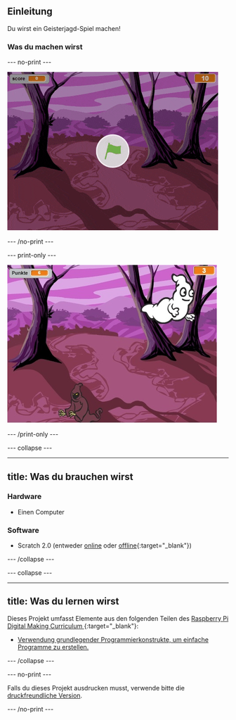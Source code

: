 ## Einleitung

Du wirst ein Geisterjagd-Spiel machen!

### Was du machen wirst

\--- no-print \---

![Schaufenster](images/showcase.gif)

\--- /no-print \---

\--- print-only \---

![Schaufenster](images/showcase-static.png)

\--- /print-only \---

\--- collapse \---

* * *

## title: Was du brauchen wirst

### Hardware

+ Einen Computer

### Software

+ Scratch 2.0 (entweder [online](http://rpf.io/scratchon) oder [offline](http://rpf.io/scratchoff){:target="_blank"})

\--- /collapse \---

\--- collapse \---

* * *

## title: Was du lernen wirst

Dieses Projekt umfasst Elemente aus den folgenden Teilen des [ Raspberry Pi Digital Making Curriculum ](http://rpf.io/curriculum) {:target="_blank"}:

+ [Verwendung grundlegender Programmierkonstrukte, um einfache Programme zu erstellen.](https://www.raspberrypi.org/curriculum/programming/creator)

\--- /collapse \---

\--- no-print \---

Falls du dieses Projekt ausdrucken musst, verwende bitte die [druckfreundliche Version](https://projects.raspberrypi.org/en/projects/ghostbusters/print).

\--- /no-print \---